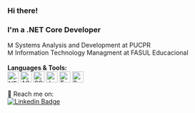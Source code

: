 ### Hi there!
### I'm a .NET Core Developer
 <img src="https://i.ibb.co/HrCxtJk/mortarboard-1.png" alt="Mortar logo" title="Mortar" height="13" />  Systems Analysis and Development at PUCPR<br>
<img src="https://i.ibb.co/HrCxtJk/mortarboard-1.png" alt="Mortar logo" title="Mortar" height="13" />  Information Technology Managment at FASUL Educacional<br><br>
**Languages & Tools:** <br>
[]()
<img src="https://img.shields.io/badge/.NET CORE-512BD4?style=for-the-badge&logo=dotnet&logoColor=white" alt=".NET logo" title=".NET" height="25" />
<img src="https://img.shields.io/badge/ASP.NET MVC-512BD4?style=for-the-badge&logo=asptnetmvc&logoColor=white" alt="ASP.NET logo" title="ASP.NET" height="25" />
<img src="https://img.shields.io/badge/Microsoft%20SQL%20Server-CC2927?style=for-the-badge&logo=microsoft%20sql%20server&logoColor=white" alt="SQL Server logo" title="SQL Server" height="25" />
<img src="https://img.shields.io/badge/JavaScript-F7DF1E?style=for-the-badge&logo=javascript&logoColor=white" alt="JavaScript logo" title="JavaScript" height="25" />
<img src="https://img.shields.io/badge/TypeScript-3178C6?style=for-the-badge&logo=typescript&logoColor=white" alt="TypeScript logo" title="TypeScript" height="25" />
<img src="https://img.shields.io/badge/React.JS-00bbbb?style=for-the-badge&logo=react&logoColor=white" alt="React.JS" title="React.JS" height="25" />

📩 Reach me on:<br>
[![Linkedin Badge](https://img.shields.io/badge/-LinkedIn-blue?style=flat-square&logo=Linkedin&logoColor=white&link=https://www.linkedin.com/in/maikelkruger/?locale=en_US)](https://www.linkedin.com/in/maikelkruger/?locale=pt_br)
